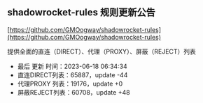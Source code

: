 ## shadowrocket-rules 规则更新公告

[https://github.com/GMOogway/shadowrocket-rules](https://github.com/GMOogway/shadowrocket-rules)

提供全面的直连（DIRECT）、代理（PROXY）、屏蔽（REJECT）列表
- 最后 更新 时间：2023-06-18 06:34:34
- 直连DIRECT列表：65887，update -44
- 代理PROXY 列表：19176，update +0
- 屏蔽REJECT列表：60708，update +48